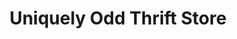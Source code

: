 ---
title: "Uniquely Odd Thrift Store"
url: /elkton/uniquely-odd-thrift-store/
shop: Gebrauchtwaren
---